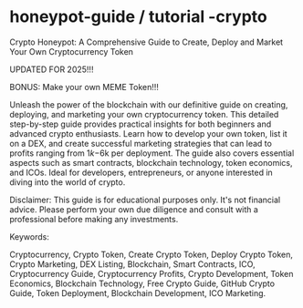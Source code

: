# honeypot-guide / tutorial -crypto
Crypto Honeypot: A Comprehensive Guide to Create, Deploy and Market Your Own Cryptocurrency Token

UPDATED FOR 2025!!!

BONUS: Make your own MEME Token!!!

Unleash the power of the blockchain with our definitive guide on creating, deploying, and marketing your own cryptocurrency token. This detailed step-by-step guide provides practical insights for both beginners and advanced crypto enthusiasts. Learn how to develop your own token, list it on a DEX, and create successful marketing strategies that can lead to profits ranging from $1k-$6k per deployment. The guide also covers essential aspects such as smart contracts, blockchain technology, token economics, and ICOs. Ideal for developers, entrepreneurs, or anyone interested in diving into the world of crypto.

Disclaimer: This guide is for educational purposes only. It's not financial advice. Please perform your own due diligence and consult with a professional before making any investments.

Keywords:

Cryptocurrency, Crypto Token, Create Crypto Token, Deploy Crypto Token, Crypto Marketing, DEX Listing, Blockchain, Smart Contracts, ICO, Cryptocurrency Guide, Cryptocurrency Profits, Crypto Development, Token Economics, Blockchain Technology, Free Crypto Guide, GitHub Crypto Guide, Token Deployment, Blockchain Development, ICO Marketing.

